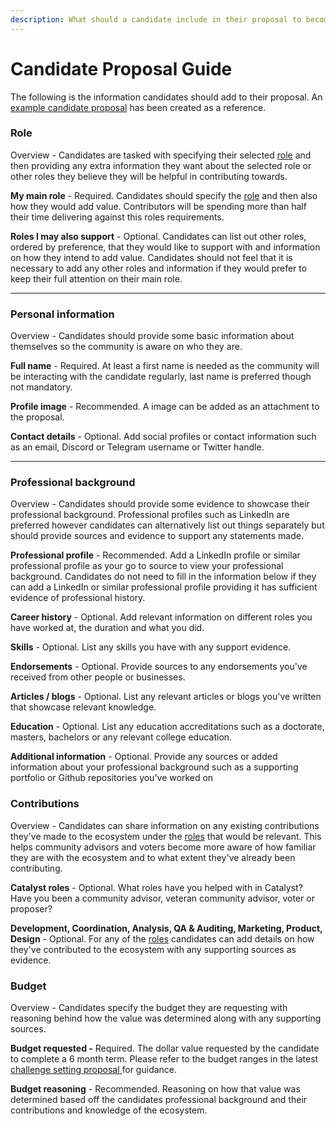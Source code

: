 ```yaml
---
description: What should a candidate include in their proposal to become a contributor?
---
```


# Candidate Proposal Guide

The following is the information candidates should add to their proposal. An [example candidate proposal](example-candidate-proposal.md) has been created as a reference.



### Role

Overview - Candidates are tasked with specifying their selected [role](../../catalyst-contributor/roles/) and then providing any extra information they want about the selected role or other roles they believe they will be helpful in contributing towards.



**My main role** - Required. Candidates should specify the [role](../../catalyst-contributor/roles/) and then also how they would add value. Contributors will be spending more than half their time delivering against this roles requirements.

**Roles I may also support** - Optional. Candidates can list out other roles, ordered by preference, that they would like to support with and information on how they intend to add value. Candidates should not feel that it is necessary to add any other roles and information if they would prefer to keep their full attention on their main role.

****

### Personal information

Overview - Candidates should provide some basic information about themselves so the community is aware on who they are.



**Full name** - Required. At least a first name is needed as the community will be interacting with the candidate regularly, last name is preferred though not mandatory.

**Profile image** - Recommended. A image can be added as an attachment to the proposal.

**Contact details** - Optional. Add social profiles or contact information such as an email, Discord or Telegram username or Twitter handle.

****

### **Professional background**

Overview - Candidates should provide some evidence to showcase their professional background. Professional profiles such as LinkedIn are preferred however candidates can alternatively list out things separately but should provide sources and evidence to support any statements made.



**Professional profile** - Recommended. Add a LinkedIn profile or similar professional profile as your go to source to view your professional background. Candidates do not need to fill in the information below if they can add a LinkedIn or similar professional profile providing it has sufficient evidence of professional history.

**Career history** - Optional. Add relevant information on different roles you have worked at, the duration and what you did.

**Skills** - Optional. List any skills you have with any support evidence.

**Endorsements** - Optional. Provide sources to any endorsements you've received from other people or businesses.

**Articles / blogs** - Optional. List any relevant articles or blogs you've written that showcase relevant knowledge.

**Education** - Optional. List any education accreditations such as a doctorate, masters, bachelors or any relevant college education.

**Additional information** - Optional. Provide any sources or added information about your professional background such as a supporting portfolio or Github repositories you've worked on&#x20;



### **Contributions**

Overview - Candidates can share information on any existing contributions they've made to the ecosystem under the [roles](../../catalyst-contributor/roles/) that would be relevant. This helps community advisors and voters become more aware of how familiar they are with the ecosystem and to what extent they've already been contributing.



**Catalyst roles** - Optional. What roles have you helped with in Catalyst? Have you been a community advisor, veteran community advisor, voter or proposer?

**Development, Coordination, Analysis, QA & Auditing, Marketing, Product, Design** - Optional. For any of the [roles](../../catalyst-contributor/roles/) candidates can add details on how they've contributed to the ecosystem with any supporting sources as evidence.



### **Budget**

Overview - Candidates specify the budget they are requesting with reasoning behind how the value was determined along with any supporting sources.



**Budget requested -** Required. The dollar value requested by the candidate to complete a 6 month term. Please refer to the budget ranges in the latest [challenge setting proposal ](broken-reference)for guidance.

**Budget reasoning** - Recommended. Reasoning on how that value was determined based off the candidates professional background and their contributions and knowledge of the ecosystem.

